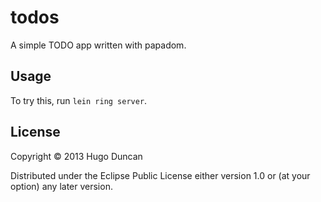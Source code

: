 # todos

A simple TODO app written with papadom.

## Usage

To try this, run `lein ring server`.

## License

Copyright © 2013 Hugo Duncan

Distributed under the Eclipse Public License either version 1.0 or (at
your option) any later version.

